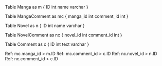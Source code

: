 Table Manga as m {
  ID int
  name varchar
}

Table MangaComment as mc {
  manga_id int
  comment_id int
}

Table Novel as n {
  ID int
  name varchar
}

Table NovelComment as nc {
  novel_id int
  comment_id int
}

Table Comment as c {
  ID int
  text varchar
}

Ref: mc.manga_id > m.ID
Ref: mc.comment_id > c.ID
Ref: nc.novel_id > n.ID
Ref: nc.comment_id > c.ID